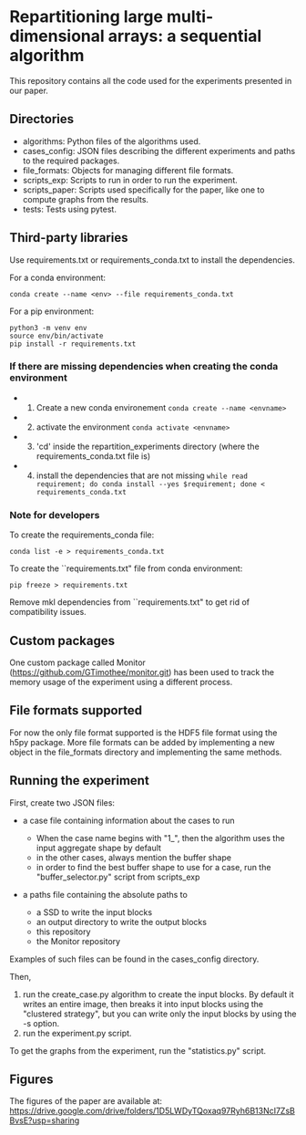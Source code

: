 # Repartitioning large multi-dimensional arrays: a sequential algorithm
This repository contains all the code used for the experiments presented in our paper. 

## Directories
- algorithms: Python files of the algorithms used. 
- cases_config: JSON files describing the different experiments and paths to the required packages.
- file_formats: Objects for managing different file formats. 
- scripts_exp: Scripts to run in order to run the experiment.
- scripts_paper: Scripts used specifically for the paper, like one to compute graphs from the results.
- tests: Tests using pytest.

## Third-party libraries
Use requirements.txt or requirements_conda.txt to install the dependencies.

For a conda environment:
```
conda create --name <env> --file requirements_conda.txt
```
For a pip environment: 
```
python3 -m venv env
source env/bin/activate
pip install -r requirements.txt
```

### If there are missing dependencies when creating the conda environment
- 1) Create a new conda environement ``` conda create --name <envname> ```
- 2) activate the environment ``` conda activate <envname> ```
- 3) 'cd' inside the repartition_experiments directory (where the requirements_conda.txt file is)
- 4) install the dependencies that are not missing ``` while read requirement; do conda install --yes $requirement; done < requirements_conda.txt ```

### Note for developers
To create the requirements_conda file:
```
conda list -e > requirements_conda.txt
``` 
To create the ``requirements.txt" file from conda environment:
```
pip freeze > requirements.txt
``` 
Remove mkl dependencies from ``requirements.txt" to get rid of compatibility issues.

## Custom packages
One custom package called Monitor (https://github.com/GTimothee/monitor.git) has been used to track the memory usage of the experiment using a different process.

## File formats supported
For now the only file format supported is the HDF5 file format using the h5py package.
More file formats can be added by implementing a new object in the file_formats directory and implementing the same methods. 

## Running the experiment
First, create two JSON files: 
- a case file containing information about the cases to run
    - When the case name begins with "1_", then the algorithm uses the input aggregate shape by default
    - in the other cases, always mention the buffer shape
    - in order to find the best buffer shape to use for a case, run the "buffer_selector.py" script from scripts_exp

- a paths file containing the absolute paths to 
    - a SSD to write the input blocks
    - an output directory to write the output blocks
    - this repository
    - the Monitor repository

Examples of such files can be found in the cases_config directory.

Then, 
1) run the create_case.py algorithm to create the input blocks. By default it writes an entire image, then breaks it into input blocks using the "clustered strategy", but you can write only the input blocks by using the -s option.
2) run the experiment.py script.

To get the graphs from the experiment, run the "statistics.py" script. 

## Figures
The figures of the paper are available at: https://drive.google.com/drive/folders/1D5LWDyTQoxaq97Ryh6B13NcI7ZsBBvsE?usp=sharing
